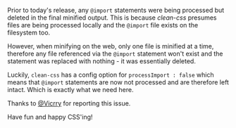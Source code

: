 Prior to today's release, any ```@import``` statements were being processed but deleted in the final minified output. This is because
*clean-css* presumes files are being processed locally and the ```@import``` file exists on the filesystem too.

However, when minifying on the web, only one file is minified at a time, therefore any file referenced via the ```@import``` statement won't exist
and the statement was replaced with nothing - it was essentially deleted.

Luckily, ```clean-css``` has a config option for ```processImport : false``` which means that ```@import``` statements
are now not processed and are therefore left intact. Which is exactly what we need here.

Thanks to [@Vicrry](https://twitter.com/Vicrry/status/356678083815809025) for reporting this issue.

Have fun and happy CSS'ing!
